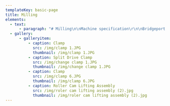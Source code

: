 ```yaml
---
templateKey: basic-page
title: Milling
elements:
  - text:
      - paragraph: "# Milling\n\nMachine specification\r\n\nBridgeport style milling machines\r\n\nFitted with DRO for precision work"
  - gallery:
      - galleryitem:
          - caption: Clamp
            src: /img/clamp 1.JPG
            thumbnail: /img/clamp 1.JPG
          - caption: Split Drive Clamp
            src: /img/change clamp 1.JPG
            thumbnail: /img/change clamp 1.JPG
          - caption: Clamp
            src: /img/clamp 6.JPG
            thumbnail: /img/clamp 6.JPG
          - caption: Roller Cam Lifting Assembly
            src: /img/roler cam lifting assembly (2).jpg
            thumbnail: /img/roler cam lifting assembly (2).jpg
---
```


